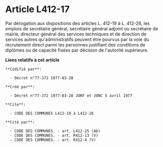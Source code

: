 # Article L412-17

Par dérogation aux dispositions des articles L. 412-19 à L. 412-26, les emplois de secrétaire général, secrétaire général
adjoint ou secrétaire de mairie, directeur général des services techniques et de direction de services autres
qu'administratifs peuvent être pourvus par la voie du recrutement direct parmi les personnes justifiant des conditions de
diplômes ou de capacité fixées par décision de l'autorité supérieure.

**Liens relatifs à cet article**

	**Codifié par**:

	  - Décret n°77-372 1977-03-28

	**Créé par**:

	  - Décret n°77-372 1977-03-28 JORF et JONC 5 avril 1977

	**Cite**:

	  - CODE DES COMMUNES L412-19 à L412-26

	**Cité par**:

	  - CODE DES COMMUNES. - art. L412-25 (Ab)
	  - CODE DES COMMUNES. - art. R412-13 (V)
	  - CODE DES COMMUNES. - art. R412-4 (V)
